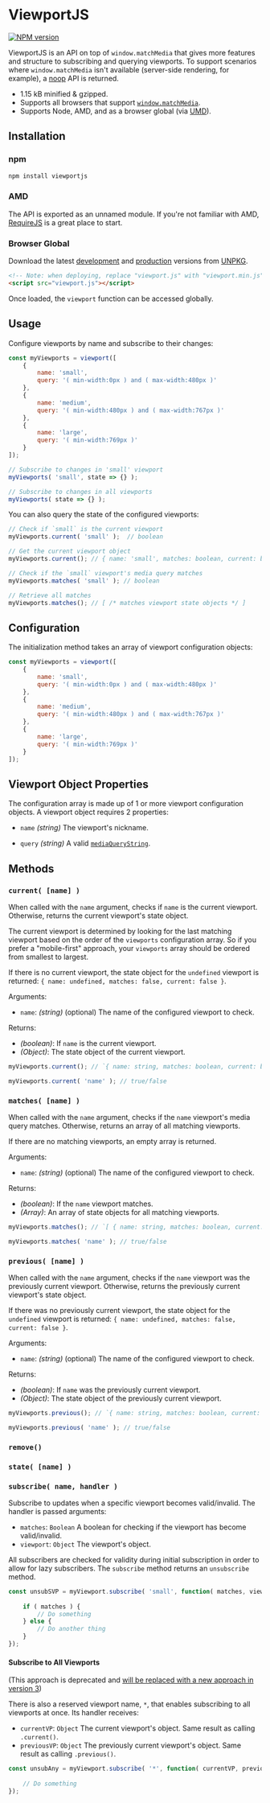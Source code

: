 # ViewportJS #

[![NPM version](https://badge.fury.io/js/viewportjs.svg)](https://www.npmjs.com/package/viewportjs)

ViewportJS is an API on top of `window.matchMedia` that gives more features and structure to subscribing and querying viewports. To support scenarios where `window.matchMedia` isn't available (server-side rendering, for example), a [noop](https://en.wikipedia.org/wiki/NOP) API is returned.

- 1.15 kB minified & gzipped.
- Supports all browsers that support [`window.matchMedia`](https://developer.mozilla.org/en-US/docs/Web/API/Window/matchMedia).
- Supports Node, AMD, and as a browser global (via [UMD](https://github.com/umdjs/umd)).



## Installation ##


### npm ###


```bash
npm install viewportjs
```

### AMD ###

The API is exported as an unnamed module. If you're not familiar with AMD, [RequireJS](https://requirejs.org/docs/start.html) is a great place to start.


### Browser Global ###

Download the latest [development](https://unpkg.com/viewportjs/dist/viewport.js) and [production](https://unpkg.com/viewportjs/dist/viewport.min.js) versions from [UNPKG](https://unpkg.com/viewportjs/dist/).

```html
<!-- Note: when deploying, replace "viewport.js" with "viewport.min.js". -->
<script src="viewport.js"></script>
```

Once loaded, the `viewport` function can be accessed globally.



## Usage ##

Configure viewports by name and subscribe to their changes:

```js
const myViewports = viewport([
    {
        name: 'small',
        query: '( min-width:0px ) and ( max-width:480px )'
    },
    {
        name: 'medium',
        query: '( min-width:480px ) and ( max-width:767px )'
    },
    {
        name: 'large',
        query: '( min-width:769px )'
    }
]);

// Subscribe to changes in 'small' viewport
myViewports( 'small', state => {} );

// Subscribe to changes in all viewports
myViewports( state => {} );

```

You can also query the state of the configured viewports:

```js
// Check if `small` is the current viewport
myViewports.current( 'small' );  // boolean

// Get the current viewport object
myViewports.current(); // { name: 'small', matches: boolean, current: boolean }

// Check if the `small` viewport's media query matches
myViewports.matches( 'small' ); // boolean

// Retrieve all matches
myViewports.matches(); // [ /* matches viewport state objects */ ]

```



## Configuration ##

The initialization method takes an array of viewport configuration objects:

```js
const myViewports = viewport([
    {
        name: 'small',
        query: '( min-width:0px ) and ( max-width:480px )'
    },
    {
        name: 'medium',
        query: '( min-width:480px ) and ( max-width:767px )'
    },
    {
        name: 'large',
        query: '( min-width:769px )'
    }
]);
```



## Viewport Object Properties ##

The configuration array is made up of 1 or more viewport configuration objects. A viewport object requires 2 properties:

- `name` *(string)* The viewport's nickname.

- `query` *(string)* A valid [`mediaQueryString`](https://developer.mozilla.org/en-US/docs/Web/CSS/Media_Queries/Using_media_queries#Syntax).



## Methods ##


### `current( [name] )` ###

When called with the `name` argument, checks if `name` is the current viewport. Otherwise, returns the current viewport's state object.

The current viewport is determined by looking for the last matching viewport based on the order of the `viewports` configuration array. So if you prefer a "mobile-first" approach, your `viewports` array should be ordered from smallest to largest.

If there is no current viewport, the state object for the `undefined` viewport is returned: `{ name: undefined, matches: false, current: false }`.


Arguments:

  - `name`: *(string)* (optional) The name of the configured viewport to check.

Returns:

  - *(boolean)*: If `name` is the current viewport. 
  - *(Object)*: The state object of the current viewport.


```js
myViewports.current(); // `{ name: string, matches: boolean, current: boolean }`

myViewports.current( 'name' ); // true/false
```

### `matches( [name] )` ###

When called with the `name` argument, checks if the `name` viewport's media query matches. Otherwise, returns an array of all matching viewports.

If there are no matching viewports, an empty array is returned.


Arguments:

  - `name`: *(string)* (optional) The name of the configured viewport to check.

Returns:

  - *(boolean)*: If the `name` viewport matches.
  - *(Array)*: An array of state objects for all matching viewports.


```js
myViewports.matches(); // `[ { name: string, matches: boolean, current: boolean }, ... ]`

myViewports.matches( 'name' ); // true/false
```

### `previous( [name] )` ###

When called with the `name` argument, checks if the `name` viewport was the previously current viewport. Otherwise, returns the previously current viewport's state object.

If there was no previously current viewport, the state object for the `undefined` viewport is returned: `{ name: undefined, matches: false, current: false }`.


Arguments:

  - `name`: *(string)* (optional) The name of the configured viewport to check.

Returns:

  - *(boolean)*: If `name` was the previously current viewport.
  - *(Object)*: The state object of the previously current viewport.


```js
myViewports.previous(); // `{ name: string, matches: boolean, current: boolean }`

myViewports.previous( 'name' ); // true/false
```


### `remove()` ###



### `state( [name] )` ###











### `subscribe( name, handler )` ###

Subscribe to updates when a specific viewport becomes valid/invalid. The handler is passed arguments:

  - `matches`: `Boolean` A boolean for checking if the viewport has become valid/invalid.
  - `viewport`: `Object` The viewport's object.

All subscribers are checked for validity during initial subscription in order to allow for lazy subscribers. The `subscribe` method returns an `unsubscribe` method.

```js
const unsubSVP = myViewport.subscribe( 'small', function( matches, viewport ) {
    
    if ( matches ) {
        // Do something
    } else {
        // Do another thing
    }
});
```

#### Subscribe to All Viewports ####

(This approach is deprecated and [will be replaced with a new approach in version 3](https://github.com/ryanfitzer/ViewportJS/issues/7))

There is also a reserved viewport name, `*`, that enables subscribing to all viewports at once. Its handler receives:

  - `currentVP`: `Object` The current viewport's object. Same result as calling `.current()`.
  - `previousVP`: `Object` The previously current viewport's object. Same result as calling `.previous()`.

```js
const unsubAny = myViewport.subscribe( '*', function( currentVP, previousVP ) {
    
    // Do something
});
```
